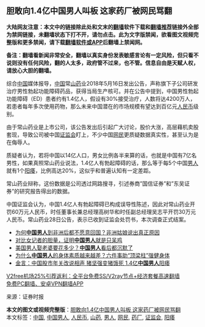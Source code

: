  <h2>胆敢向1.4亿中国男人叫板 这家药厂被网民骂翻</h2> <p class="notice"><b>大陆网友注意：本文中的链接除此处和文末的<a href="https://github.com/bannedbook/fanqiang" >翻墙</a>软件下载和<a href="https://github.com/killgcd/justmysocks/blob/master/README.md">翻墙推荐</a>链接外全部为禁网链接，未翻墙状态下打不开，请勿点击。此为文字版禁闻，欲看图文视频完整版和更多禁闻，请下载<a href="https://github.com/bannedbook/fanqiang">翻墙软件或APP</a>后翻墙上禁闻网。</p><p>备注：翻墙看新闻非常安全，翻墙以真实身份发表敏感言论有一定风险，但只看不说则没有任何风险，翻的人太多，政府管不过来，也不管。信息自由是天赋人权，请放心大胆的翻墙。</b></p>  <div class="entry"> <p>综合<span class='wp_keywordlink_affiliate'><a href="https://www.bannedbook.org/" title="中国" target="_blank">中国</a></span>媒体报导，<a href="https://www.bannedbook.org/bnews/tag/%E4%B8%AD%E5%9B%BD/" class="st_tag internal_tag" rel="tag" title="标签 中国 下的日志">中国</a>常<a href="https://www.bannedbook.org/bnews/tag/%e5%b1%b1%e8%8d%af/" class="st_tag internal_tag" rel="tag" title="标签 山药 下的日志">山药</a>业2018年5月16日发出公告，声称旗下子公司研发治疗男性勃起功能障碍药品，获得当局生产核可。并在公告中提到，中国男性勃起功能障碍（ED）患者约有1.4亿人，假设有30%接受治疗，人数将达4200万人，若患者每年多次使用药物，那么未来中国潜在的市场规模有望达到百亿元<a href="https://www.bannedbook.org/bnews/tag/%e4%ba%ba%e6%b0%91%e5%b8%81/" class="st_tag internal_tag" rel="tag" title="标签 人民币 下的日志">人民币</a>级别。</p> <p>由于常山药业是上市公司，该公告发出后引起广大讨论，股价大涨，高层藉机卖股套现，导致公司被中国<a href="https://www.bannedbook.org/bnews/tag/%e8%af%81%e7%9b%91%e4%bc%9a/" class="st_tag internal_tag" rel="tag" title="标签 证监会 下的日志">证监会</a>盯上，不少中国<a href="https://www.bannedbook.org/bnews/tag/%e7%bd%91%e6%b0%91/" class="st_tag internal_tag" rel="tag" title="标签 网民 下的日志">网民</a>更质疑数据真实性，甚至认为是在侮辱人。</p> <p>质疑者认为，若将中国以14亿人口，男女比例各半来算的话，也就是中国有7亿名男性，如果真照常山药业说法，1.4亿人有勃起障碍的话，那么等于每5个中国<a href="https://www.bannedbook.org/bnews/tag/%e7%94%b7%e4%ba%ba/" class="st_tag internal_tag" rel="tag" title="标签 男人 下的日志">男人</a>就有1个<a href="https://www.bannedbook.org/bnews/tag/%e9%98%b3%e7%97%bf/" class="st_tag internal_tag" rel="tag" title="标签 阳痿 下的日志">阳痿</a>，比例高达20%，这似乎和普遍认知有一定差距。</p>  <p>常山药业辩称，这份数据是公司透过网路搜寻，引述券商&#8221;国信证券&#8221;和&#8221;东吴证券&#8221;的研究报告得出的数据。</p> <p>中国证监会认为，中国1.4亿人有勃起障碍已构成误导性陈述，因此对常山药业开罚60万元人民币，时任董事长兼总经理高树华和时任副总经理吴志平开罚30万元人民币。常山药业28日公告，表示已收到证监会处罚书，本次调查正式结案。</p> <ul class='op-related-articles' title='相关阅读'> <li><a href='https://www.bannedbook.org/bnews/funmedia/20200924/1402067.html' target='_blank'>为何<b>中国男人</b>到非洲后都不愿意回国？非洲姑娘说出真正原因</a></li> <li><a href='https://www.bannedbook.org/bnews/baitai/20191228/1248849.html' target='_blank'>对比女记者的胆量，证明<b>中国男人</b>就是只呆鸡</a></li> <li><a href='https://www.bannedbook.org/bnews/lifebaike/20191114/1222709.html' target='_blank'>美国男人娶老婆要花多少？<b>中国男人</b>看后都沉默了</a></li> <li><a href='https://www.bannedbook.org/bnews/health/20191102/1216761.html' target='_blank'>为什么<b>中国男人</b>的身体素质越来越差？六件事助“顶梁柱”强健身体</a></li> <li><a href='https://www.bannedbook.org/bnews/comments/20190204/1075424.html' target='_blank'>金言：中国股市年关改说相声 猪坚强变猪饿死 1.4亿<b>中国男人</b>阳痿</a></li> </ul> <p class="texttj"> <a href="https://www.bannedbook.org/forum23/topic22702.html" target="_blank">V2free机场25%引荐返利：全平台免费SS/V2ray节点+经济套餐高速翻墙</a><br/> <a href="https://github.com/bannedbook/fanqiang/wiki/%E7%A6%81%E9%97%BB%E7%BD%91%E5%AE%89%E5%8D%93%E7%BF%BB%E5%A2%99%E6%96%B0%E9%97%BBAPP" target="_blank">免费PC翻墙、安卓VPN翻墙APP</a></p><p> 来源：证券时报 </p> <a name='sharetosocial'></a>       <div><b>本文的图文或视频完整版</b>：<a href='https://www.bannedbook.org/bnews/cbnews/20201230/1457930.html'>胆敢向1.4亿中国男人叫板 这家药厂被网民骂翻</a></div>  </div><!--END ENTRY--> <div class="postfooter"> <div>本文标签：<a href="https://www.bannedbook.org/bnews/tag/%E4%B8%AD%E5%9B%BD/" rel="tag">中国</a>, <a href="https://www.bannedbook.org/bnews/tag/%e4%b8%ad%e5%9b%bd%e7%94%b7%e4%ba%ba/" rel="tag">中国男人</a>, <a href="https://www.bannedbook.org/bnews/tag/%e4%ba%ba%e6%b0%91%e5%b8%81/" rel="tag">人民币</a>, <a href="https://www.bannedbook.org/bnews/tag/%e5%b1%b1%e8%8d%af/" rel="tag">山药</a>, <a href="https://www.bannedbook.org/bnews/tag/%e7%94%b7%e4%ba%ba/" rel="tag">男人</a>, <a href="https://www.bannedbook.org/bnews/tag/%e7%bd%91%e6%b0%91/" rel="tag">网民</a>, <a href="https://www.bannedbook.org/bnews/tag/%E8%8D%AF%E5%8E%82/" rel="tag">药厂</a>, <a href="https://www.bannedbook.org/bnews/tag/%e8%af%81%e7%9b%91%e4%bc%9a/" rel="tag">证监会</a>, <a href="https://www.bannedbook.org/bnews/tag/%e9%98%b3%e7%97%bf/" rel="tag">阳痿</a></div>  </div><!--END POSTFOOTER--> 